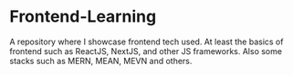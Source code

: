 # Frontend-Learning 
A repository where I showcase frontend tech used. At least the basics of frontend such as ReactJS, NextJS, and other JS frameworks. Also some stacks such as MERN, MEAN, MEVN and others.  
